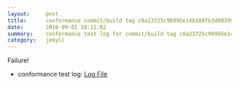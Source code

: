 ```yaml
---
layout:     post
title:      conformance commit/build tag c8a23725c96995e14b180fb3d803992acd9a61d8
date:       2016-09-01 18:11:02
summary:    conformance test log for commit/build tag c8a23725c96995e14b180fb3d803992acd9a61d8.
category:   jekyll
---
```


Failure!

- conformance test log: [Log File](http://s3-us-west-2.amazonaws.com/kraken-e2e-logs/testlet.kubeme.io/conformance/1/build-log.txt)
